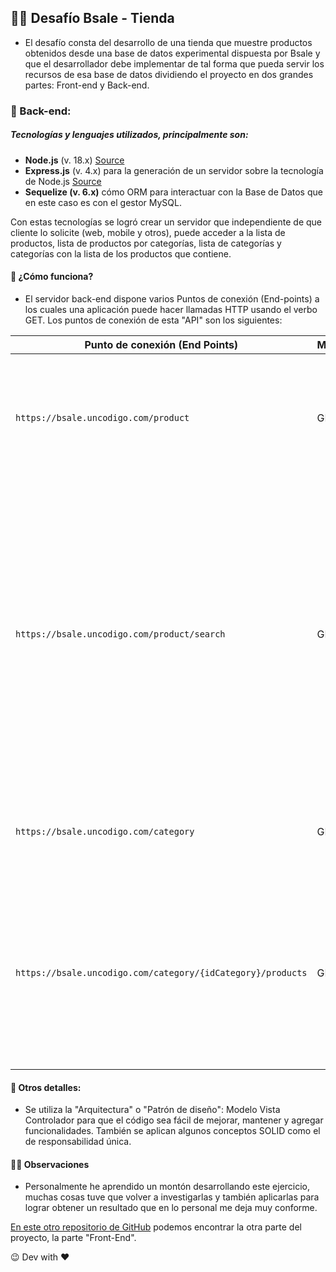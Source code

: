 ## 🧑‍💻 Desafío Bsale - Tienda

- El desafío consta del desarrollo de una tienda que muestre productos obtenidos desde una base de datos experimental dispuesta por Bsale y que el desarrollador debe implementar de tal forma que pueda servir los recursos de esa base de datos dividiendo el proyecto en dos grandes partes: Front-end y Back-end.

### 🤖 Back-end:

##### Tecnologías y lenguajes utilizados, principalmente son:

- **Node.js** (v. 18.x) [Source](https://nodejs.org/en/)
- **Express.js** (v. 4.x) para la generación de un servidor sobre la tecnología de Node.js [Source](https://expressjs.com/)
- **Sequelize (v. 6.x)** cómo ORM para interactuar con la Base de Datos que en este caso es con el gestor MySQL.

Con estas tecnologías se logró crear un servidor que independiente de que cliente lo solicite (web, mobile y otros), puede acceder a la lista de productos, lista de productos por categorías, lista de categorías y categorías con la lista de los productos que contiene.

#### 🤔 ¿Cómo funciona?

- El servidor back-end dispone varios Puntos de conexión (End-points) a los cuales una aplicación puede hacer llamadas HTTP usando el verbo GET. Los puntos de conexión de esta "API" son los siguientes:

| Punto de conexión (End Points)                              | Método | Opciones                                                                                                                                                                                                                          | Descripción                                                                                                                                                                                                                                   |
| ----------------------------------------------------------- | ------ | --------------------------------------------------------------------------------------------------------------------------------------------------------------------------------------------------------------------------------- | --------------------------------------------------------------------------------------------------------------------------------------------------------------------------------------------------------------------------------------------- |
| `https://bsale.uncodigo.com/product`                        | GET    | Mediante URL puede solicitar la página y el tamaño del resultado, así: `?page=0&size=12` ejemplo: `Página 1 con 12 productos: https://bsale.uncodigo.com/product?page=0&size=12`                                                  | Devuelve una lista de productos en formato JSON paginados por defecto de 6 productos en total.                                                                                                                                                |
| `https://bsale.uncodigo.com/product/search`                 | GET    | Utilizando parámetros de URL puede solicitar buscar un producto por su nombre usando los parámetros de esta forma: `product/search?term=PALABRA` ejemplo: `Buscando "Papas" https://bsale.uncodigo.com/product/search?term=papas` | Muestra una lista de resultados en formato JSON que por defecto si no se incluye el parámetro en la URL devuelva la lista completa de productos. También se puede paginar, para eso siga el ejemplo del anterior punto de acceso (`/product`) |
| `https://bsale.uncodigo.com/category`                       | GET    | Para solicitar solo debe hacer una petición HTTP con el verbo GET.                                                                                                                                                                | Devuelve una lista completa de las categorías en formato JSON.                                                                                                                                                                                |
| `https://bsale.uncodigo.com/category/{idCategory}/products` | GET    | idCategory es el identificador de la categoría que está solicitando. Por ejemplo, `Obtenemos la lista de productos que tiene la categoría con identificador "1": https://bsale.uncodigo.com/category/1/products`                  | Devuelve un documento JSON que incluye información de la categoría solicitada y además un arreglo con todos los productos que esa categoría contiene.                                                                                         |

#### 📝 Otros detalles:

- Se utiliza la "Arquitectura" o "Patrón de diseño": Modelo Vista Controlador para que el código sea fácil de mejorar, mantener y agregar funcionalidades. También se aplican algunos conceptos SOLID como el de responsabilidad única.

#### 👷‍♂️ Observaciones

- Personalmente he aprendido un montón desarrollando este ejercicio, muchas cosas tuve que volver a investigarlas y también aplicarlas para lograr obtener un resultado que en lo personal me deja muy conforme.

[En este otro repositorio de GitHub](https://github.com/felipejoq/front-end-bsale-challenge) podemos encontrar la otra parte del proyecto, la parte "Front-End".

😉 Dev with ❤️
